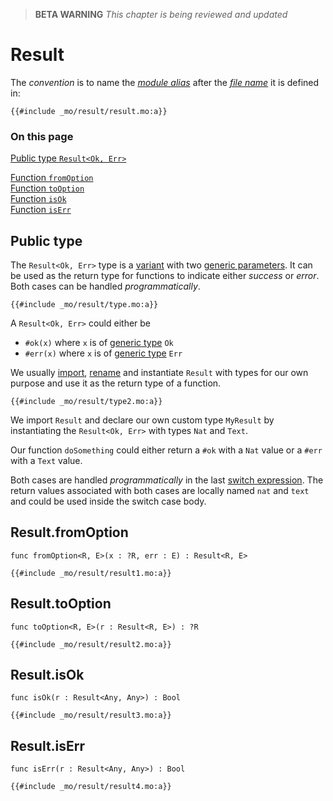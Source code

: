 > **BETA WARNING** _This chapter is being reviewed and updated_

# Result

The _convention_ is to name the [_module alias_](/common-programming-concepts/modules.html#type-imports-and-renaming) after the [_file name_](/common-programming-concepts/modules.html#imports) it is defined in:

```motoko
{{#include _mo/result/result.mo:a}}
```

### On this page

[Public type `Result<Ok, Err>`](#public-type)

[Function `fromOption`](#resultfromoption)  
[Function `toOption`](#resulttooption)  
[Function `isOk`](#resultisok)  
[Function `isErr`](#resultiserr)

## Public type

The `Result<Ok, Err>` type is a [variant](/common-programming-concepts/types/variants.html) with two [generic parameters](/advanced-types/generics.html#type-parameters-and-type-arguments). It can be used as the return type for functions to indicate either _success_ or _error_. Both cases can be handled _programmatically_.

```motoko
{{#include _mo/result/type.mo:a}}
```

A `Result<Ok, Err>` could either be

- `#ok(x)` where `x` is of [generic type](/advanced-types/generics.html#generics-in-type-declarations) `Ok`
- `#err(x)` where `x` is of [generic type](/advanced-types/generics.html#generics-in-type-declarations) `Err`

We usually [import](/common-programming-concepts/modules.html#type-imports-and-renaming), [rename](/common-programming-concepts/modules.html#type-imports-and-renaming) and instantiate `Result` with types for our own purpose and use it as the return type of a function.

```motoko
{{#include _mo/result/type2.mo:a}}
```

We import `Result` and declare our own custom type `MyResult` by instantiating the `Result<Ok, Err>` with types `Nat` and `Text`.

Our function `doSomething` could either return a `#ok` with a `Nat` value or a `#err` with a `Text` value.

Both cases are handled _programmatically_ in the last [switch expression](/common-programming-concepts/control-flow/switch-expression.html). The return values associated with both cases are locally named `nat` and `text` and could be used inside the switch case body.

## Result.fromOption

```motoko
func fromOption<R, E>(x : ?R, err : E) : Result<R, E>
```

```motoko, run
{{#include _mo/result/result1.mo:a}}
```

## Result.toOption

```motoko
func toOption<R, E>(r : Result<R, E>) : ?R
```

```motoko, run
{{#include _mo/result/result2.mo:a}}
```

## Result.isOk

```motoko
func isOk(r : Result<Any, Any>) : Bool
```

```motoko, run
{{#include _mo/result/result3.mo:a}}
```

## Result.isErr

```motoko
func isErr(r : Result<Any, Any>) : Bool
```

```motoko, run
{{#include _mo/result/result4.mo:a}}
```
